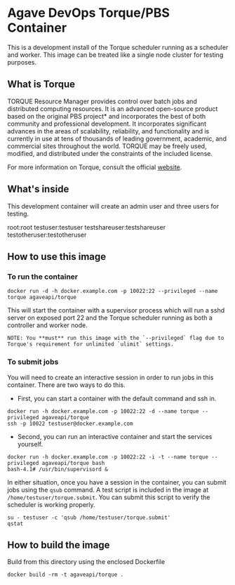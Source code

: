 # Agave DevOps Torque/PBS Container

This is a development install of the Torque scheduler running as a scheduler and worker. This image can be treated like a single node cluster for testing purposes.

## What is Torque

TORQUE Resource Manager provides control over batch jobs and distributed computing resources. It is an advanced open-source product based on the original PBS project* and incorporates the best of both community and professional development. It incorporates significant advances in the areas of scalability, reliability, and functionality and is currently in use at tens of thousands of leading government, academic, and commercial sites throughout the world. TORQUE may be freely used, modified, and distributed under the constraints of the included license.

For more information on Torque, consult the official [website](http://www.adaptivecomputing.com/products/open-source/torque/).

## What's inside

This development container will create an admin user and three users for testing.

  root:root
  testuser:testuser
  testshareuser:testshareuser
  testotheruser:testotheruser

## How to use this image

### To run the container

```
docker run -d -h docker.example.com -p 10022:22 --privileged --name torque agaveapi/torque
```

This will start the container with a supervisor process which will run a sshd server on exposed port 22 and the Torque scheduler running as both a controller and worker node.

    NOTE: You **must** run this image with the `--privileged` flag due to Torque's requirement for unlimited `ulimit` settings.

### To submit jobs

You will need to create an interactive session in order to run jobs in this container. There are two ways to do this.

* First, you can start a container with the default command and ssh in.

```
docker run -h docker.example.com -p 10022:22 -d --name torque --privileged agaveapi/torque    
ssh -p 10022 testuser@docker.example.com
```

* Second, you can run an interactive container and start the services yourself.

```
docker run -h docker.example.com -p 10022:22 -i -t --name torque --privileged agaveapi/torque bash
bash-4.1# /usr/bin/supervisord &
```
In either situation, once you have a session in the container, you can submit jobs using the `qsub` command. A test script is included in the image at `/home/testuser/torque.submit`. You can submit this script to verify the
scheduler is working properly.

```
su - testuser -c 'qsub /home/testuser/torque.submit'
qstat
```

## How to build the image

Build from this directory using the enclosed Dockerfile

    docker build -rm -t agaveapi/torque .
